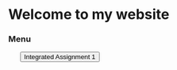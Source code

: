# Welcome to my website
<h3>Menu</h3>
<ul>

<a href="main.html"><button>Integrated Assignment 1 </button></a>

</ul>